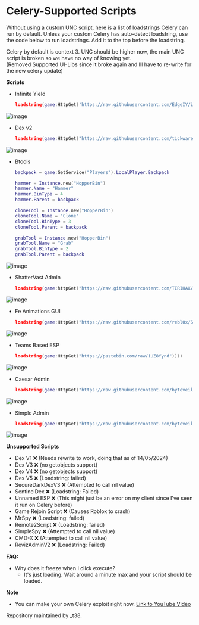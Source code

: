 # Celery-Supported Scripts

Without using a custom UNC script, here is a list of loadstrings Celery can run by default. Unless your custom Celery has auto-detect loadstring, use the code below to run loadstrings. Add it to the top before the loadstring. <br>

Celery by default is context 3. UNC should be higher now, the main UNC script is broken so we have no way of knowing yet. <br>
(Removed Supported UI-Libs since it broke again and Ill have to re-write for the new celery update) <br>

**Scripts**
- Infinite Yield
  ```lua
  loadstring(game:HttpGet('https://raw.githubusercontent.com/EdgeIY/infiniteyield/master/source'))()
  ```
![image](https://github.com/rebl0x/Celery-supported-scripts/assets/169552876/6dd93df4-e15c-4b63-b894-4ca54c2a74a7)

- Dex v2
  ```lua
  loadstring(game:HttpGet("https://raw.githubusercontent.com/tickwares/loadstringtest/main/dexs"))()
  ```
![image](https://github.com/rebl0x/Celery-supported-scripts/assets/169552876/080db141-5285-4f05-ab22-9d74a9960f14)

- Btools
  ```lua
  backpack = game:GetService("Players").LocalPlayer.Backpack

  hammer = Instance.new("HopperBin")
  hammer.Name = "Hammer"
  hammer.BinType = 4
  hammer.Parent = backpack

  cloneTool = Instance.new("HopperBin")
  cloneTool.Name = "Clone"
  cloneTool.BinType = 3
  cloneTool.Parent = backpack

  grabTool = Instance.new("HopperBin")
  grabTool.Name = "Grab"
  grabTool.BinType = 2
  grabTool.Parent = backpack
  ```
![image](https://github.com/rebl0x/Celery-supported-scripts/assets/169552876/0057ebaf-f25e-48ab-b79e-3ad29228491c)

- ShatterVast Admin
  ```lua
  loadstring(game:httpGet("https://raw.githubusercontent.com/TERIHAX/Scripts/main/Universal/Admin%20Scripts/ShatterVast.lua"))()
  ```
![image](https://github.com/rebl0x/Celery-supported-scripts/assets/169552876/2365f615-31d7-41a9-bedd-d09970b3f7fc)

- Fe Animations GUI
  ```lua
  loadstring(game:HttpGet("https://raw.githubusercontent.com/rebl0x/Scripts/main/Fe%20Animations"))()
  ```
![image](https://github.com/rebl0x/Celery-supported-scripts/assets/169552876/afb98b68-e4f5-44b0-8801-214ae91a8a1c)

- Teams Based ESP
  ```lua
  loadstring(game:HttpGet("https://pastebin.com/raw/1UZ8Yynd"))()
  ```
![image](https://github.com/rebl0x/Celery-supported-scripts/assets/169552876/148d8817-8417-483e-9286-cc5cfcfecc46)

- Caesar Admin
  ```lua
  loadstring(game:HttpGet("https://raw.githubusercontent.com/byteveil/celery-compatible-scripts/main/scripts/caeser-admin.lua"))()
  ```
![image](https://github.com/rebl0x/Celery-supported-scripts/assets/169552876/191c5279-2a35-4f25-8849-22985cc8670f)

- Simple Admin
  ```lua
  loadstring(game:HttpGet("https://raw.githubusercontent.com/byteveil/celery-compatible-scripts/main/scripts/simple-admin.lua"))()
  ```
![image](https://github.com/rebl0x/Celery-supported-scripts/assets/169552876/1df5c3af-5d42-4f0d-8e31-fa2cff8848b3)

**Unsupported Scripts**
- Dex V1 ❌ (Needs rewrite to work, doing that as of 14/05/2024)
- Dex V3 ❌ (no getobjects support)
- Dex V4 ❌ (no getobjects support)
- Dex V5 ❌ (Loadstring: failed)
- SecureDarkDexV3 ❌ (Attempted to call nil value)
- SentinelDex ❌ (Loadstring: Failed)
- Unnamed ESP ❌ (This might just be an error on my client since I've seen it run on Celery before)
- Game Rejoin Script ❌ (Causes Roblox to crash)
- MrSpy ❌ (Loadstring: failed)
- Remote2Script ❌ (Loadstring: failed)
- SimpleSpy ❌ (Attempted to call nil value)
- CMD-X ❌ (Attempted to call nil value)
- RevizAdminV2 ❌ (Loadstring: Failed)

**FAQ:**
- Why does it freeze when I click execute? 
  - It's just loading. Wait around a minute max and your script should be loaded.

**Note**
- You can make your own Celery exploit right now.
  [Link to YouTube Video](https://www.youtube.com/watch?v=82u6qf7zn68)

Repository maintained by _t38.

